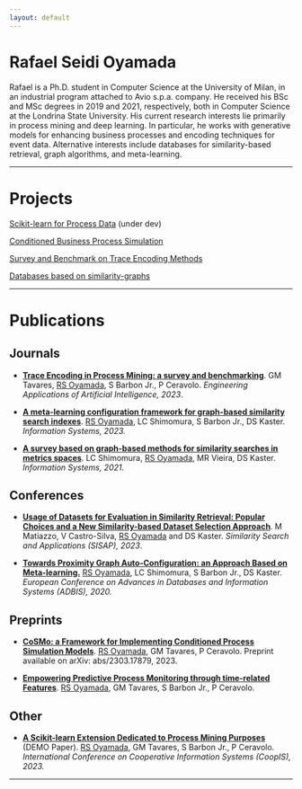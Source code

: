 ```yaml
---
layout: default
---
```


# Rafael Seidi Oyamada

Rafael is a Ph.D. student in Computer Science at the University of Milan, in an industrial program attached to Avio s.p.a. company. He received his BSc and MSc degrees in 2019 and 2021, respectively, both in Computer Science at the Londrina State University. His current research interests lie primarily in process mining and deep learning. In particular, he works with generative models for enhancing business processes and encoding techniques for event data. Alternative interests include databases for similarity-based retrieval, graph algorithms, and meta-learning.

---

# Projects

[Scikit-learn for Process Data]([.](https://github.com/raseidi/skpm)) (under dev)

[Conditioned Business Process Simulation](./pages/cosmo.html)

[Survey and Benchmark on Trace Encoding Methods](./pages/encoding_pm.html)

[Databases based on similarity-graphs](./pages/similarity_retrieval.html)

---

# Publications

## Journals

* [**Trace Encoding in Process Mining: a survey and benchmarking**](https://doi.org/10.1016/j.engappai.2023.107028). GM Tavares, <u>RS Oyamada</u>, S Barbon Jr., P Ceravolo. *Engineering Applications of Artificial Intelligence, 2023*.
  
* [**A meta-learning configuration framework for graph-based similarity search indexes**](https://www.sciencedirect.com/science/article/abs/pii/S0306437922001016). <u>RS Oyamada</u>, LC Shimomura, S Barbon Jr., DS Kaster. *Information Systems, 2023.*

* [**A survey based on graph-based methods for similarity searches in metrics spaces**](https://www.sciencedirect.com/science/article/abs/pii/S0306437920300181). LC Shimomura, <u>RS Oyamada</u>, MR Vieira, DS Kaster. *Information Systems, 2021.*

## Conferences

* [**Usage of Datasets for Evaluation in Similarity Retrieval: Popular Choices and a New Similarity-based Dataset Selection Approach**](https://link.springer.com/chapter/10.1007/978-3-031-46994-7_11). M Matiazzo, V Castro-Silva, <u>RS Oyamada</u> and DS Kaster. *Similarity Search and Applications (SISAP), 2023*.

* [**Towards Proximity Graph Auto-Configuration: an Approach Based on Meta-learning.**](https://link.springer.com/chapter/10.1007/978-3-030-54832-2_9) <u>RS Oyamada</u>, LC Shimomura, S Barbon Jr., DS Kaster. *European Conference on Advances in Databases and Information Systems (ADBIS), 2020.*

## Preprints

* [**CoSMo: a Framework for Implementing Conditioned Process Simulation Models**](https://arxiv.org/abs/2303.17879). <u>RS Oyamada</u>, GM Tavares, P Ceravolo. Preprint available on arXiv: abs/2303.17879, 2023.

* [**Empowering Predictive Process Monitoring through time-related Features**](.). <u>RS Oyamada</u>, GM Tavares, S Barbon Jr., P Ceravolo.

## Other

<!-- * [**Book chapter**](.) to appear. -->
* [**A Scikit-learn Extension Dedicated to Process Mining Purposes**]([.](https://ceur-ws.org/Vol-3552/paper-3.pdf)) (DEMO Paper). <u>RS Oyamada</u>, GM Tavares, S Barbon Jr., P Ceravolo. *International Conference on Cooperative Information Systems (CoopIS), 2023.*


---

<!-- [Publications](./pages/publications.html) <br/>
[Contact](./pages/contact.html) <br/>
[CV](./pages/resume.html) <br/> -->